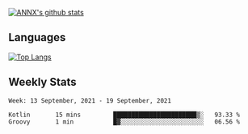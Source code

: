 [![ANNX's github stats](https://github-readme-stats.vercel.app/api?username=NXAN2901&count_private=true&show_icons=true&theme=vue)](https://github.com/NXAN2901)

## Languages
[![Top Langs](https://github-readme-stats.vercel.app/api/top-langs/?username=NXAN2901)](https://github.com/NXAN2901)

## Weekly Stats
<!--START_SECTION:waka-->
```text
Week: 13 September, 2021 - 19 September, 2021

Kotlin       15 mins         ███████████████████████▒░   93.33 % 
Groovy       1 min           █▓░░░░░░░░░░░░░░░░░░░░░░░   06.56 % 
```
<!--END_SECTION:waka-->
